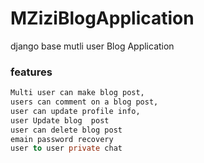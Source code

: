 # MZiziBlogApplication
django base mutli user Blog Application

### features 
```f
Multi user can make blog post,
users can comment on a blog post,
user can update profile info,
user Update blog  post
user can delete blog post
emain password recovery
user to user private chat
```
